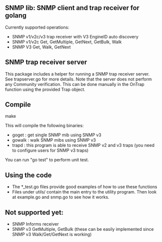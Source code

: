 SNMP lib: SNMP client and trap receiver for golang
--------------------------------
Currently supported operations:
* SNMP v1/v2c/v3 trap receiver with V3 EngineID auto discovery
* SNMP v1/v2c Get, GetMultiple, GetNext, GetBulk, Walk
* SNMP V3     Get, Walk, GetNext

SNMP trap receiver server
--------------------------------
This package includes a helper for running a SNMP trap receiver server. See trapserver.go for more details.
Note that the server does not perform any Community verification. This can be done manually in the OnTrap
function using the provided Trap object.

Compile
--------------------------------
make 

This will compile the following binaries:
* goget  : get single SNMP mib using SNMP v3
* gowalk : walk SNMP mibs using SNMP v3
* trapd  : this program is able to receive SNMP v2 and v3 traps (you need to configure users for SNMP v3 traps)

You can run "go test" to perform unit test.

Using the code
---------------------------------
* The *_test.go files provide good examples of how to use these functions
* Files under utils/ contain the main entry to the utility program. Then look at example.go and snmp.go to see how it works.

Not supported yet:
------------------
* SNMP Informs receiver
* SNMP v3 GetMultiple, GetBulk (these can be easily implemented since SNMP v3 Walk/Get/GetNext is working)





